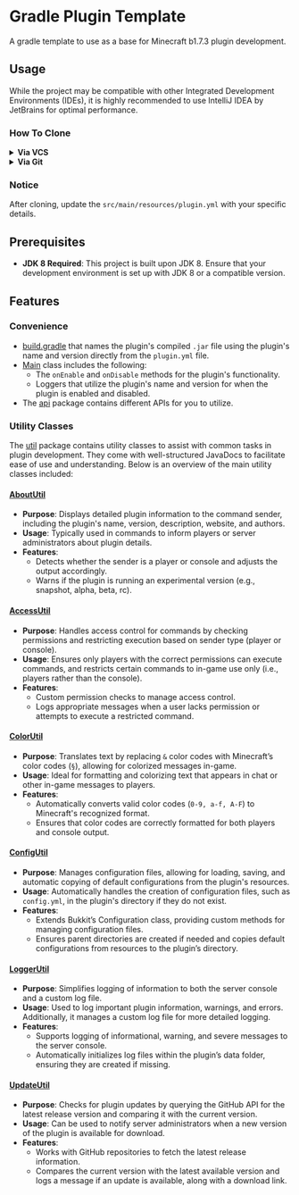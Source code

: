 # Gradle Plugin Template
A gradle template to use as a base for Minecraft b1.7.3 plugin development.

## Usage
While the project may be compatible with other Integrated Development Environments (IDEs), it is highly recommended to use IntelliJ IDEA by JetBrains for optimal performance.

### How To Clone
<details>
    <summary><b>Via VCS</b></summary>

1. Open IntelliJ IDEA.
2. Go to `File > New > Project from Version Control`.
   - If you're on the dashboard home screen of the IDE, click `CLONE FROM VCS` on the top-right button.
3. In the `URL` field, paste the repository link:
```
https://github.com/AleksandarHaralanov/gradle-plugin-template
```
4. Rename your project to have your desired plugin name.
5. Click `Clone` to download the project.

</details>

<details>
    <summary><b>Via Git</b></summary>

1. Open your terminal and run the following command:
```bash
git clone https://github.com/AleksandarHaralanov/gradle-plugin-template.git <project-name>
```

</details>

### Notice
After cloning, update the `src/main/resources/plugin.yml` with your specific details.

## Prerequisites
- **JDK 8 Required**: This project is built upon JDK 8. Ensure that your development environment is set up with JDK 8 or a compatible version.

## Features
### Convenience
- [build.gradle](https://github.com/AleksandarHaralanov/Gradle-Plugin-Template/blob/master/build.gradle) that names the plugin's compiled `.jar` file using the plugin's name and version directly from the `plugin.yml` file.
- [Main](https://github.com/AleksandarHaralanov/Gradle-Plugin-Template/blob/master/src/main/java/org/example/Main.java) class includes the following:
   - The `onEnable` and `onDisable` methods for the plugin's functionality.
   - Loggers that utilize the plugin's name and version for when the plugin is enabled and disabled.
- The [api](https://github.com/AleksandarHaralanov/Gradle-Plugin-Template/blob/master/api) package contains different APIs for you to utilize.

### Utility Classes
The [util](https://github.com/AleksandarHaralanov/Gradle-Plugin-Template/blob/master/src/main/java/org/example/util) package contains utility classes to assist with common tasks in plugin development. They come with well-structured JavaDocs to facilitate ease of use and understanding. Below is an overview of the main utility classes included:

#### [AboutUtil](https://github.com/AleksandarHaralanov/Gradle-Plugin-Template/blob/master/src/main/java/org/example/util/AboutUtil.java)
- **Purpose**: Displays detailed plugin information to the command sender, including the plugin's name, version, description, website, and authors.
- **Usage**: Typically used in commands to inform players or server administrators about plugin details.
- **Features**:
  - Detects whether the sender is a player or console and adjusts the output accordingly.
  - Warns if the plugin is running an experimental version (e.g., snapshot, alpha, beta, rc).

#### [AccessUtil](https://github.com/AleksandarHaralanov/Gradle-Plugin-Template/blob/master/src/main/java/org/example/util/AccessUtil.java)
- **Purpose**: Handles access control for commands by checking permissions and restricting execution based on sender type (player or console).
- **Usage**: Ensures only players with the correct permissions can execute commands, and restricts certain commands to in-game use only (i.e., players rather than the console).
- **Features**:
  - Custom permission checks to manage access control.
  - Logs appropriate messages when a user lacks permission or attempts to execute a restricted command.

#### [ColorUtil](https://github.com/AleksandarHaralanov/Gradle-Plugin-Template/blob/master/src/main/java/org/example/util/ColorUtil.java)
- **Purpose**: Translates text by replacing `&` color codes with Minecraft’s color codes (`§`), allowing for colorized messages in-game.
- **Usage**: Ideal for formatting and colorizing text that appears in chat or other in-game messages to players.
- **Features**:
  - Automatically converts valid color codes (`0-9, a-f, A-F`) to Minecraft's recognized format.
  - Ensures that color codes are correctly formatted for both players and console output.

#### [ConfigUtil](https://github.com/AleksandarHaralanov/Gradle-Plugin-Template/blob/master/src/main/java/org/example/util/ConfigUtil.java)
- **Purpose**: Manages configuration files, allowing for loading, saving, and automatic copying of default configurations from the plugin's resources.
- **Usage**: Automatically handles the creation of configuration files, such as `config.yml`, in the plugin's directory if they do not exist.
- **Features**:
  - Extends Bukkit’s Configuration class, providing custom methods for managing configuration files.
  - Ensures parent directories are created if needed and copies default configurations from resources to the plugin’s directory.

#### [LoggerUtil](https://github.com/AleksandarHaralanov/Gradle-Plugin-Template/blob/master/src/main/java/org/example/util/LoggerUtil.java)
- **Purpose**: Simplifies logging of information to both the server console and a custom log file.
- **Usage**: Used to log important plugin information, warnings, and errors. Additionally, it manages a custom log file for more detailed logging.
- **Features**:
  - Supports logging of informational, warning, and severe messages to the server console.
  - Automatically initializes log files within the plugin’s data folder, ensuring they are created if missing.

#### [UpdateUtil](https://github.com/AleksandarHaralanov/Gradle-Plugin-Template/blob/master/src/main/java/org/example/util/UpdateUtil.java)
- **Purpose**: Checks for plugin updates by querying the GitHub API for the latest release version and comparing it with the current version.
- **Usage**: Can be used to notify server administrators when a new version of the plugin is available for download.
- **Features**:
  - Works with GitHub repositories to fetch the latest release information.
  - Compares the current version with the latest available version and logs a message if an update is available, along with a download link.
